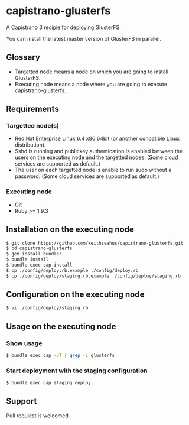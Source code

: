 capistrano-glusterfs
====================

A Capistrano 3 recipie for deploying GlusterFS.

You can install the latest master version of GlusterFS in parallel.


## Glossary

* Targetted node means a node on which you are going to install GlusterFS.
* Executing node means a node where you are going to execute capistrano-glusterfs.


## Requirements

### Targetted node(s)

* Red Hat Enterprise Linux 6.4 x86 64bit (or another conpatible Linux distribution).
* Sshd is running and publickey authentication is enabled between the users on the executing node and the targetted nodes. (Some cloud services are supported as default.)
* The user on each targetted node is enable to run sudo without a password. (Some cloud services are supported as default.)

### Executing node

* Git
* Ruby >= 1.9.3


## Installation on the executing node

`````bash
$ git clone https://github.com/keithseahus/capistrano-glusterfs.git
$ cd capistrano-glusterfs
$ gem install bundler
$ bundle install
$ bundle exec cap install
$ cp ./config/deploy.rb.example ./config/deploy.rb
$ cp ./config/deploy/staging.rb.example ./config/deploy/staging.rb
`````

## Configuration on the executing node

`````bash
$ vi ./config/deploy/staging.rb
`````


## Usage on the executing node

### Show usage

`````bash
$ bundle exec cap -vT | grep -i glusterfs
`````

### Start deployment with the staging configuration

`````bash
$ bundle exec cap staging deploy
`````


## Support

Pull requiest is welcomed.
